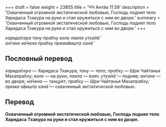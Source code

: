 +++
draft = false
weight = 23855
title = 'ЧЧ Антйа 11.59'
description = 'Охваченный огромной экстатической любовью, Господь поднял тело Харидаса Тхакура на руки и стал кружиться с ним во дворе.'
summary = 'Охваченный огромной экстатической любовью, Господь поднял тело Харидаса Тхакура на руки и стал кружиться с ним во дворе.'
+++

_харида̄сера тану прабху коле лаила ут̣ха̄н̃а̄  
ан̇гане на̄чена прабху према̄вишт̣а хан̃а̄_

## Пословный перевод

_харида̄сера_ — Харидаса Тхакура; _тану_ — тело; _прабху_ — Шри Чайтанья Махапрабху; _коле_ — на руки; _лаила_ — взял; _ут̣ха̄н̃а̄_ — подняв; _ан̇гане_ — во дворе; _на̄чена_ — танцует; _прабху_ — Шри Чайтанья Махапрабху; _према_\-_а̄вишт̣а_ _хан̃а̄_ — охваченный экстатической любовью.

## Перевод

**Охваченный огромной экстатической любовью, Господь поднял тело Харидаса Тхакура на руки и стал кружиться с ним во дворе.**
